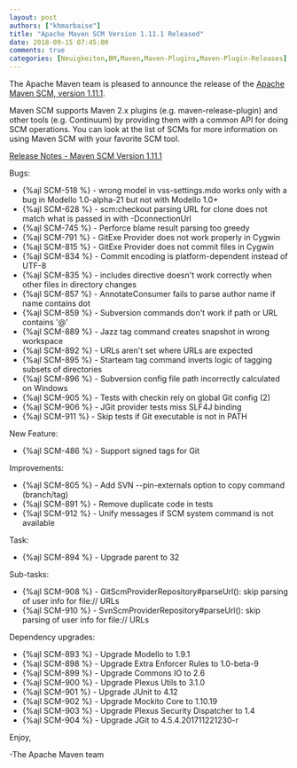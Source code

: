 ```yaml
---
layout: post
authors: ["khmarbaise"]
title: "Apache Maven SCM Version 1.11.1 Released"
date: 2018-09-15 07:45:00
comments: true
categories: [Neuigkeiten,BM,Maven,Maven-Plugins,Maven-Plugin-Releases]
---
```

The Apache Maven team is pleased to announce the release of the 
[Apache Maven SCM, version 1.11.1](https://maven.apache.org/scm/).

Maven SCM supports Maven 2.x plugins (e.g. maven-release-plugin) and other
tools (e.g. Continuum) by providing them with a common API for doing SCM
operations. You can look at the list of SCMs for more information on using
Maven SCM with your favorite SCM tool.

<!-- more -->

[Release Notes - Maven SCM Version 1.11.1](https://issues.apache.org/jira/secure/ReleaseNote.jspa?projectId=12317828&version=12343394)


Bugs:

 * {%ajl SCM-518 %} - wrong model in vss-settings.mdo works only with a bug in Modello 1.0-alpha-21 but not with Modello 1.0+
 * {%ajl SCM-628 %} - scm:checkout parsing URL for clone does not match what is passed in with -DconnectionUrl
 * {%ajl SCM-745 %} - Perforce blame result parsing too greedy
 * {%ajl SCM-791 %} - GitExe Provider does not work properly in Cygwin
 * {%ajl SCM-815 %} - GitExe Provider does not commit files in Cygwin
 * {%ajl SCM-834 %} - Commit encoding is platform-dependent instead of UTF-8
 * {%ajl SCM-835 %} - includes directive doesn't work correctly when other files in directory changes
 * {%ajl SCM-857 %} - AnnotateConsumer fails to parse author name if name contains dot
 * {%ajl SCM-859 %} - Subversion commands don't work if path or URL contains '@'
 * {%ajl SCM-889 %} - Jazz tag command creates snapshot in wrong workspace
 * {%ajl SCM-892 %} - URLs aren't set where URLs are expected
 * {%ajl SCM-895 %} - Starteam tag command inverts logic of tagging subsets of directories
 * {%ajl SCM-896 %} - Subversion config file path incorrectly calculated on Windows
 * {%ajl SCM-905 %} - Tests with checkin rely on global Git config (2)
 * {%ajl SCM-906 %} - JGit provider tests miss SLF4J binding
 * {%ajl SCM-911 %} - Skip tests if Git executable is not in PATH

New Feature:

 * {%ajl SCM-486 %} - Support signed tags for Git

Improvements:

 * {%ajl SCM-805 %} - Add SVN --pin-externals option to copy command (branch/tag)
 * {%ajl SCM-891 %} - Remove duplicate code in tests
 * {%ajl SCM-912 %} - Unify messages if SCM system command is not available

Task:

 * {%ajl SCM-894 %} - Upgrade parent to 32

Sub-tasks:

 * {%ajl SCM-908 %} - GitScmProviderRepository#parseUrl(): skip parsing of user info for file:// URLs
 * {%ajl SCM-910 %} - SvnScmProviderRepository#parseUrl(): skip parsing of user info for file:// URLs

Dependency upgrades:

 * {%ajl SCM-893 %} - Upgrade Modello to 1.9.1
 * {%ajl SCM-898 %} - Upgrade Extra Enforcer Rules to 1.0-beta-9
 * {%ajl SCM-899 %} - Upgrade Commons IO to 2.6
 * {%ajl SCM-900 %} - Upgrade Plexus Utils to 3.1.0
 * {%ajl SCM-901 %} - Upgrade JUnit to 4.12
 * {%ajl SCM-902 %} - Upgrade Mockito Core to 1.10.19
 * {%ajl SCM-903 %} - Upgrade Plexus Security Dispatcher to 1.4
 * {%ajl SCM-904 %} - Upgrade JGit to 4.5.4.201711221230-r

Enjoy,

-The Apache Maven team
